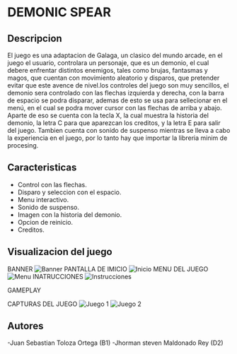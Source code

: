 # DEMONIC SPEAR

##  Descripcion

El juego es una adaptacion de Galaga, un clasico del mundo arcade, en el juego el usuario, controlara un personaje, que es un demonio, el cual debere enfrentar distintos enemigos, tales como brujas, fantasmas y magos, que cuentan con movimiento aleatorio y disparos, que pretender evitar que este avence de nivel.los controles del juego son muy sencillos, el demonio sera controlado con las flechas izquierda y derecha,  con la barra de espacio se podra disparar, ademas de esto se usa para sellecionar en el menú, en el cual se podra mover cursor con las flechas de arriba y abajo. Aparte de eso se cuenta con la tecla X, la cual muestra la historia del demonio, la letra C para que aparezcan los creditos, y la letra E para salir del juego. Tambien cuenta con sonido de suspenso mientras se lleva a cabo la experiencia en el juego, por lo tanto hay que importar la libreria minim de procesing.

## Caracteristicas

- Control con las flechas.
- Disparo y seleccion con el espacio.
- Menu interactivo.
- Sonido de suspenso.
- Imagen con la historia del demonio.
- Opcion de reinicio.
- Creditos.

## Visualizacion del juego

BANNER
![Banner](https://1.bp.blogspot.com/-QN7DjKpy-WA/X1Lm9U-iCkI/AAAAAAAAvic/NFqhtR0PPb4MCrs13uvFxno4KdMnSK_AACLcBGAsYHQ/s320/banner.png)
PANTALLA DE IMICIO
![Inicio](https://1.bp.blogspot.com/-1kFmzqmHYe0/X1MjOIuWG5I/AAAAAAAAvlg/bnlnJC2HFHIOwG-N6Hv-bQdH4sgiuvMgQCLcBGAsYHQ/s320/Inicio.png)
MENU DEL JUEGO
![Menu](https://1.bp.blogspot.com/--O8byPqGMOc/X1MjjQYA4RI/AAAAAAAAvlo/nhRhHLKRPeolTwcRoK8F6fj774YpoSeTgCLcBGAsYHQ/s320/Menu.png)
INATRUCCIONES
![Instrucciones](https://1.bp.blogspot.com/-ijzjQlVdSH0/X1MjxUVNf7I/AAAAAAAAvls/UMnEP-HryAIbympCOWczXeGJ24ltWMazACLcBGAsYHQ/s320/Instrucciones.png)

GAMEPLAY

CAPTURAS DEL JUEGO
![Juego 1](https://1.bp.blogspot.com/-c7W_Uh5jirY/X1MkHtTPHkI/AAAAAAAAvl4/1wIgRK6N3TopFyYPTli5LpnWlQJ5yplDwCLcBGAsYHQ/s320/Juego%2B1.png)
![Juego 2](https://1.bp.blogspot.com/-z97UctxrRIs/X1MkVDEHTeI/AAAAAAAAvl8/TJe5C5mR58IHqaelnx_2a6SBEACLnhYOwCLcBGAsYHQ/s320/Juego%2B2.png)

## Autores 
-Juan Sebastian Toloza Ortega (B1)
-Jhorman steven Maldonado Rey (D2)